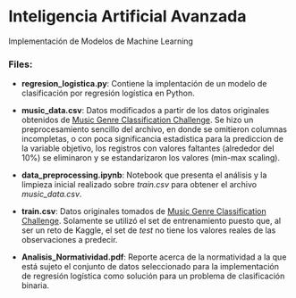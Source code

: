 # Inteligencia Artificial Avanzada
Implementación de Modelos de Machine Learning

### **Files**:
* **regresion_logistica.py**: Contiene la implentación de un modelo de clasificación por regresión logística en Python.
  
* **music_data.csv**: Datos modificados a partir de los datos originales obtenidos de [Music Genre Classification Challenge](https://www.kaggle.com/datasets/purumalgi/music-genre-classification). Se hizo un preprocesamiento sencillo del archivo, en donde se omitieron columnas incompletas, o con poca significancia estadistica para la prediccion de la variable objetivo, los registros con valores faltantes (alrededor del 10%) se eliminaron y se estandarizaron los valores (min-max scaling).
  
* **data_preprocessing.ipynb**: Notebook que presenta el análisis y la limpieza inicial realizado sobre *train.csv* para obtener el archivo *music_data.csv*.

* **train.csv**: Datos originales tomados de [Music Genre Classification Challenge](https://www.kaggle.com/datasets/purumalgi/music-genre-classification). Solamente se utilizó el set de entrenamiento puesto que, al ser un reto de Kaggle, el set de *test* no tiene los valores reales de las observaciones a predecir.

* **Analisis_Normatividad.pdf**: Reporte acerca de la normatividad a la que está sujeto el conjunto de datos seleccionado para la implementación de regresión logística como solución para un problema de clasificación binaria.
